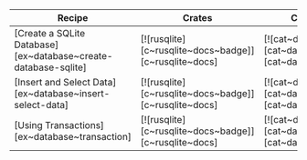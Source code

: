 | Recipe | Crates | Categories |
|--------|--------|------------|
| [Create a SQLite Database][ex~database~create-database-sqlite] | [![rusqlite][c~rusqlite~docs~badge]][c~rusqlite~docs] | [![cat~database][cat~database~badge]][cat~database] |
| [Insert and Select Data][ex~database~insert-select-data] | [![rusqlite][c~rusqlite~docs~badge]][c~rusqlite~docs] | [![cat~database][cat~database~badge]][cat~database] |
| [Using Transactions][ex~database~transaction] | [![rusqlite][c~rusqlite~docs~badge]][c~rusqlite~docs] | [![cat~database][cat~database~badge]][cat~database] |
